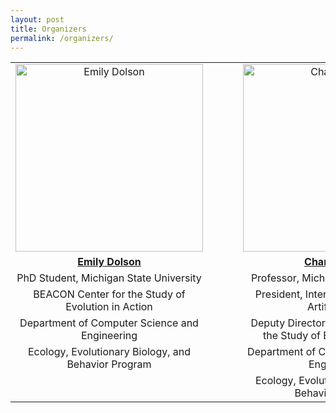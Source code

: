 ```yaml
---
layout: post
title: Organizers
permalink: /organizers/
---
```


|   | || ||
| :------------------: |-----------------------------------------------------------|-----------------------------------------------------|--------------------------------------------------------------------------------------------------------------| :------------------: |
| <img class="p1" src="http://cse.msu.edu/~dolsonem/wordpress/wp-content/uploads/2014/09/DolsonHeadshot-225x300.jpg" alt="Emily Dolson" height="300">  |||| <img class="p2" src="http://www.ofria.com/OfriaPhoto-web.jpg" alt="Charles Ofria" height="300">  |
| [**Emily Dolson**](http://www.EmilyLDolson.com)  | || | [**Charles Ofria**](http://www.ofria.com)  |
| PhD Student, Michigan State University  | || | Professor, Michigan State University|
| BEACON Center for the Study of Evolution in Action  | || | President, International Society for Artificial Life|
| Department of Computer Science and Engineering  | || | Deputy Director, BEACON Center for the Study of Evolution in Action|
| Ecology, Evolutionary Biology, and Behavior Program  | || | Department of Computer Science and Engineering|
|   | || | Ecology, Evolutionary Biology, and Behavior Program|
